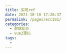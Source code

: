 ```yaml
---
title: 实现ref
date: 2021-10-16 17:26:37
permalink: /pages/ecc161/
categories:
  - 前端乱炖
  - vue3源码
tags:
  - 
---
```


